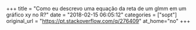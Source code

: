 +++
title = "Como eu descrevo uma equação da reta de um glmm em um gráfico xy no R?"
date = "2018-02-15 06:05:12"
categories = ["sopt"]
original_url = "https://pt.stackoverflow.com/q/276409"
at_home="no"
+++

